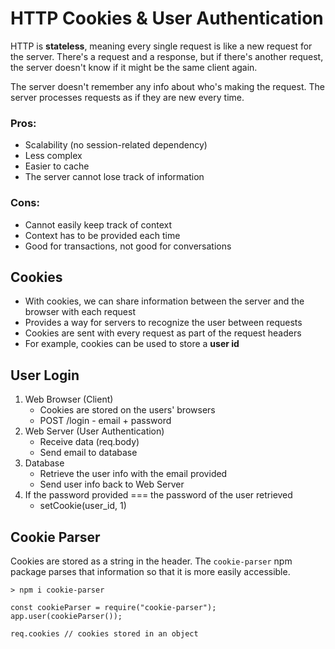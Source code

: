 # HTTP Cookies & User Authentication

HTTP is **stateless**, meaning every single request is like a new request for the server. There's a request and a response, but if there's another request, the server doesn't know if it might be the same client again.

The server doesn't remember any info about who's making the request.
The server processes requests as if they are new every time.

### Pros:
- Scalability (no session-related dependency)
- Less complex
- Easier to cache
- The server cannot lose track of information

### Cons:
- Cannot easily keep track of context
- Context has to be provided each time
- Good for transactions, not good for conversations

## Cookies

- With cookies, we can share information between the server and the browser with each request
- Provides a way for servers to recognize the user between requests
- Cookies are sent with every request as part of the request headers
- For example, cookies can be used to store a **user id**

## User Login
1. Web Browser (Client)
    - Cookies are stored on the users' browsers
    - POST /login - email + password
2. Web Server (User Authentication)
    - Receive data (req.body)
    - Send email to database
3. Database
    - Retrieve the user info with the email provided
    - Send user info back to Web Server
4. If the password provided === the password of the user retrieved
    - setCookie(user_id, 1)

## Cookie Parser
Cookies are stored as a string in the header. The `cookie-parser` npm package parses that information so that it is more easily accessible.
```
> npm i cookie-parser

const cookieParser = require("cookie-parser");
app.user(cookieParser());

req.cookies // cookies stored in an object
```